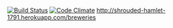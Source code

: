 [![Build Status](https://travis-ci.org/Augustus58/ratebeer.png)](https://travis-ci.org/Augustus58/ratebeer)
[![Code Climate](https://codeclimate.com/github/Augustus58/ratebeer.png)](https://codeclimate.com/github/Augustus58/ratebeer)
http://shrouded-hamlet-1791.herokuapp.com/breweries